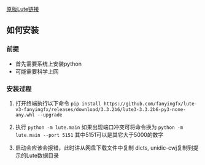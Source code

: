 [原版Lute链接](https://github.com/LuteOrg/lute-v3)
## 如何安装
### 前提
- 首先需要系统上安装python
- 可能需要科学上网
### 安装过程
1. 打开终端执行以下命令
`pip install https://github.com/fanyingfx/lute-v3-fanyingfx/releases/download/3.3.2b6/lute3-3.3.2b6-py3-none-any.whl --upgrade `
2. 执行
`python -m lute.main` 如果出现端口冲突可将命令换为
`python -m lute.main --port 5151` 其中5151可以是其它大于5000的数字

3. 启动会应该会报错，此时讲从网盘下载文件中复制 dicts, unidic-cwj复制到提示的Lute数据目录